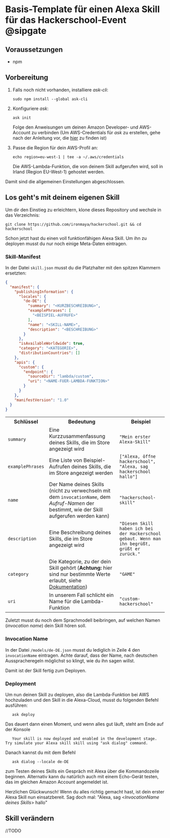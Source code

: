 # Basis-Template für einen Alexa Skill für das Hackerschool-Event @sipgate

## Voraussetzungen
- npm

## Vorbereitung

1. Falls noch nicht vorhanden, installiere _ask-cli_:

       sudo npm install --global ask-cli

2. Konfiguriere _ask_:

       ask init
   
   Folge den Anweisungen um deinen Amazon Developer- und AWS-Account zu verbinden (Um AWS-Credentials für _ask_ zu erstellen, gehe nach der Anleitung vor, die [hier](https://developer.amazon.com/de/docs/smapi/manage-credentials-with-ask-cli.html#create-aws-credentials) zu finden ist)
   
3. Passe die Region für dein AWS-Profil an:

       echo region=eu-west-1 | tee -a ~/.aws/credentials
       
   Die AWS-Lambda-Funktion, die von deinem Skill aufgerufen wird, soll in Irland (Region EU-West-1) gehostet werden.
   
Damit sind die allgemeinen Einstellungen abgeschlossen.

## Los geht's mit deinem eigenen Skill

Um dir den Einstieg zu erleichtern, klone dieses Repository und wechsle in das Verzeichnis:

    git clone https://github.com/ironmaya/hackerschool.git && cd hackerschool

Schon jetzt hast du einen voll funktionfähigen Alexa Skill. Um ihn zu deployen musst du nur noch einige Meta-Daten eintragen.

### Skill-Manifest

In der Datei `skill.json` musst du die Platzhalter mit den spitzen Klammern ersetzten:

```json
{
  "manifest": {
    "publishingInformation": {
      "locales": {
        "de-DE": {
          "summary": "<KURZBESCHREIBUNG>",
          "examplePhrases": [
            "<BEISPIEL-AUFRUFE>"
          ],
          "name": "<SKILL-NAME>",
          "description": "<BESCHREIBUNG>"
        }
      },
      "isAvailableWorldwide": true,
      "category": "<KATEGORIE>",
      "distributionCountries": []
    },
    "apis": {
      "custom": {
        "endpoint": {
          "sourceDir": "lambda/custom",
          "uri": "<NAME-FUER-LAMBDA-FUNKTION>"
        }
      }
    },
    "manifestVersion": "1.0"
  }
}
```

<table>
<tr>
<th>Schlüssel</th>
<th>Bedeutung</th>
<th>Beispiel</th>
</tr>
<tr>
<td><code>summary</code></td>
<td>Eine Kurzzusammenfassung deines Skills, die im Store angezeigt wird</td>
<td><code>"Mein erster Alexa-Skill"</code></td>
</tr>
<tr>
<td><code>examplePhrases</code></td>
<td>Eine Liste von Beispiel-Aufrufen deines Skills, die im Store angezeigt werden</td>
<td><code>["Alexa, öffne hackerschool",<br />"Alexa, sag hackerschool hallo"]</code></td>
</tr>
<tr>
<td><code>name</code></td>
<td>Der Name deines Skills (nicht zu verwechseln mit dem <code>invocationName</code>, dem <i>Aufruf-Namen</i> der bestimmt, wie der Skill aufgerufen werden kann)</td>
<td><code>"hackerschool-skill"</code></td>
</tr>
<tr>
<td><code>description</code></td>
<td>Eine Beschreibung deines Skills, die im Store angezeigt wird</td>
<td><code>"Diesen Skill haben ich bei der Hackerschool gebaut. Wenn man ihn begrüßt, grüßt er zurück."</code></td>
</tr>
<tr>
<td><code>category</code></td>
<td>Die Kategorie, zu der dein Skill gehört (<b>Achtung:</b> hier sind nur bestimmte Werte erlaubt, siehe <a href="https://developer.amazon.com/de/docs/smapi/skill-manifest.html#category-enum">Dokumentation</a>)</td>
<td><code>"GAME"</code></td>
</tr>
<tr>
<td><code>uri</code></td>
<td>In unserem Fall schlicht ein Name für die Lambda-Funktion</td>
<td><code>"custom-hackerschool"</code></td>
</tr>
</table>

Zuletzt musst du noch dem Sprachmodell beibringen, auf welchen Namen (_invocation name_) dein Skill hören soll.

### Invocation Name

In der Datei `/models/de-DE.json` musst du lediglich in Zeile 4 den `invocationName` eintragen. Achte darauf, dass der Name, nach deutschen Ausspracheregeln möglichst so klingt, wie du ihn sagen willst.

Damit ist der Skill fertig zum Deployen.

### Deployment

Um nun deinen Skill zu deployen, also die Lambda-Funktion bei AWS hochzuladen und den Skill in die Alexa-Cloud, musst du folgenden Befehl ausführen:

       ask deploy

Das dauert dann einen Moment, und wenn alles gut läuft, steht am Ende auf der Konsole

       Your skill is now deployed and enabled in the development stage. Try simulate your Alexa skill skill using "ask dialog" command.

Danach kannst du mit dem Befehl

       ask dialog --locale de-DE

zum Testen deines Skills ein Gespräch mit Alexa über die Kommandozeile beginnen. Alternativ kann du natürlich auch mit einem Echo-Gerät testen, das im gleichen Amazon Account angemeldet ist.

Herzlichen Glückwunsch! Wenn du alles richtig gemacht hast, ist dein erster Alexa Skill nun einsatzbereit. Sag doch mal: "Alexa, sag \<_InvocationName deines Skills_> hallo"

## Skill verändern

//TODO
